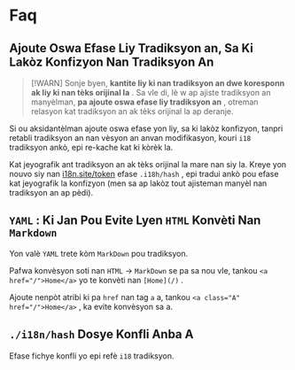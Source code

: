 # Faq

## Ajoute Oswa Efase Liy Tradiksyon an, Sa Ki Lakòz Konfizyon Nan Tradiksyon An

> [!WARN]
> Sonje byen, **kantite liy ki nan tradiksyon an dwe koresponn ak liy ki nan tèks orijinal la** .
> Sa vle di, lè w ap ajiste tradiksyon an manyèlman, **pa ajoute oswa efase liy tradiksyon an** , otreman relasyon kat tradiksyon an ak tèks orijinal la ap deranje.

Si ou aksidantèlman ajoute oswa efase yon liy, sa ki lakòz konfizyon, tanpri retabli tradiksyon an nan vèsyon an anvan modifikasyon, kouri `i18` tradiksyon ankò, epi re-kache kat ki kòrèk la.

Kat jeyografik ant tradiksyon an ak tèks orijinal la mare nan siy la. Kreye yon nouvo siy nan [i18n.site/token](//i18n.site/token) efase `.i18h/hash` , epi tradui ankò pou efase kat jeyografik la konfizyon (men sa ap lakòz tout ajisteman manyèl nan tradiksyon an ap pèdi).

## `YAML` : Ki Jan Pou Evite Lyen `HTML` Konvèti Nan `Markdown`

Yon valè `YAML` trete kòm `MarkDown` pou tradiksyon.

Pafwa konvèsyon soti nan `HTML` → `MarkDown` se pa sa nou vle, tankou `<a href="/">Home</a>` yo te konvèti nan `[Home](/)` .

Ajoute nenpòt atribi ki pa `href` nan tag `a` a, tankou `<a class="A" href="/">Home</a>` , ka evite konvèsyon sa a.

## `./i18n/hash` Dosye Konfli Anba A

Efase fichye konfli yo epi refè `i18` tradiksyon.